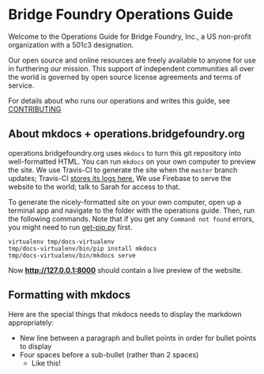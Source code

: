 # Bridge Foundry Operations Guide

Welcome to the Operations Guide for Bridge Foundry, Inc.,
a US non-profit organization with a 501c3 designation.

Our open source and online resources are freely available to anyone for use
in furthering our mission. This support of independent communities all over the
world is governed by open source license agreements and terms of service.

For details about who runs our operations and writes this guide, see [CONTRIBUTING](CONTRIBUTING.md)

## About mkdocs + operations.bridgefoundry.org

operations.bridgefoundry.org uses `mkdocs` to turn this git repository
into well-formatted HTML. You can run `mkdocs` on your own computer to
preview the site. We use Travis-CI to generate the site when the
`master` branch updates; Travis-CI [stores its logs
here.](https://travis-ci.org/bridgefoundry/operations) We use Firebase to
serve the website to the world; talk to Sarah for access to that.

To generate the nicely-formatted site on your own computer, open up a
terminal app and navigate to the folder with the operations
guide. Then, run the following commands. Note that if you get any
`Command not found` errors, you might need to run
[get-pip.py](https://packaging.python.org/tutorials/installing-packages/)
first.

```
virtualenv tmp/docs-virtualenv
tmp/docs-virtualenv/bin/pip install mkdocs
tmp/docs-virtualenv/bin/mkdocs serve
```

Now **http://127.0.0.1:8000** should contain a live preview of the
website.

## Formatting with mkdocs
Here are the special things that mkdocs needs to display the markdown appropriately:

- New line between a paragraph and bullet points in order for bullet points to display
- Four spaces before a sub-bullet (rather than 2 spaces)
   - Like this!
